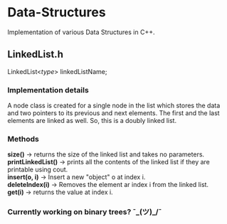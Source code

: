 # Data-Structures
Implementation of various Data Structures in C++.

## LinkedList.h
LinkedList<*type*> linkedListName;

### Implementation details
A node class is created for a single node in the list which stores the data and two pointers to its previous and next elements. The first and the last elements are linked as well.
So, this is a doubly linked list.

### Methods
**size()** -> returns the size of the linked list and takes no parameters.\
**printLinkedList()** -> prints all the contents of the linked list if they are printable using cout.\
**insert(o, i)** -> Insert a new "object" o at index i.\
**deleteIndex(i)** -> Removes the element ar index i from the linked list.\
**get(i)** -> returns the value at index i.

### Currently working on binary trees? ¯\_(ツ)_/¯
